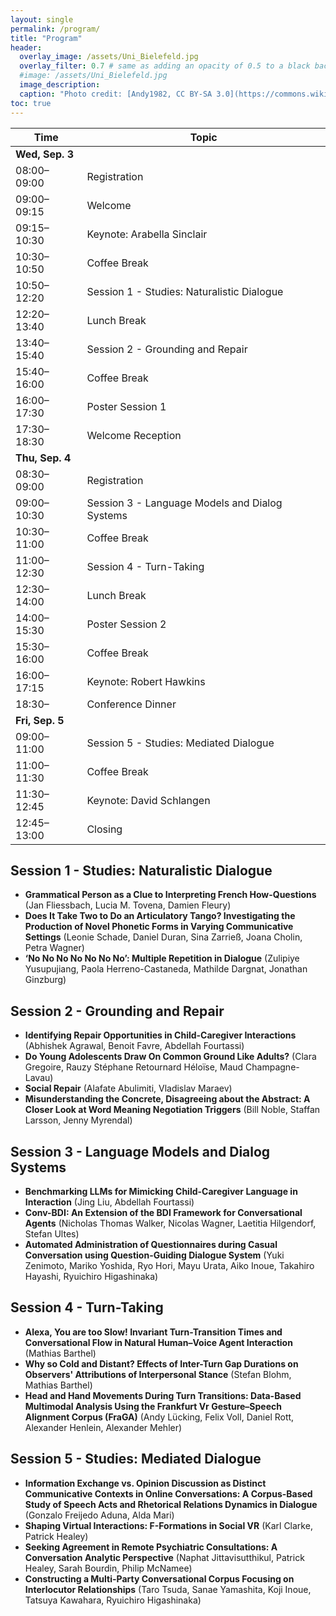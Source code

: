 ```yaml
---
layout: single
permalink: /program/
title: "Program"
header:
  overlay_image: /assets/Uni_Bielefeld.jpg
  overlay_filter: 0.7 # same as adding an opacity of 0.5 to a black background
  #image: /assets/Uni_Bielefeld.jpg
  image_description: 
  caption: "Photo credit: [Andy1982, CC BY-SA 3.0](https://commons.wikimedia.org/wiki/File:Uni_Bielefeld.jpg) via Wikimedia Commons"
toc: true
---
```


| Time        | Topic |
| ----------- | ----- |
| **Wed, Sep. 3** | |
| 08:00–09:00 | Registration |
| 09:00–09:15 | Welcome |
| 09:15–10:30 | Keynote: Arabella Sinclair |
| 10:30–10:50 | Coffee Break |
| 10:50–12:20 | Session 1 - Studies: Naturalistic Dialogue|
| 12:20–13:40 | Lunch Break |
| 13:40–15:40 | Session 2 - Grounding and Repair |
| 15:40–16:00 | Coffee Break |
| 16:00–17:30 | Poster Session 1 |
| 17:30–18:30 | Welcome Reception |
| **Thu, Sep. 4** | |
| 08:30–09:00 | Registration |
| 09:00–10:30 | Session 3 - Language Models and Dialog Systems |
| 10:30–11:00 | Coffee Break |
| 11:00–12:30 | Session 4 - Turn-Taking |
| 12:30–14:00 | Lunch Break |
| 14:00–15:30 | Poster Session 2 |
| 15:30–16:00 | Coffee Break |
| 16:00–17:15 | Keynote: Robert Hawkins |
| 18:30–      | Conference Dinner |
| **Fri, Sep. 5** | |
| 09:00–11:00 | Session 5 - Studies: Mediated Dialogue| 
| 11:00–11:30 | Coffee Break| 
| 11:30–12:45 | Keynote: David Schlangen | 
| 12:45–13:00 | Closing |


## Session 1 - Studies: Naturalistic Dialogue
* **Grammatical Person as a Clue to Interpreting French How-Questions** (Jan Fliessbach, Lucia M. Tovena, Damien Fleury)
* **Does It Take Two to Do an Articulatory Tango? Investigating the Production of Novel Phonetic Forms in Varying Communicative Settings** (Leonie Schade, Daniel Duran, Sina Zarrieß, Joana Cholin, Petra Wagner)
* **‘No No No No No No No’: Multiple Repetition in Dialogue** (Zulipiye Yusupujiang, Paola Herreno-Castaneda, Mathilde Dargnat, Jonathan Ginzburg)


## Session 2 - Grounding and Repair
* **Identifying Repair Opportunities in Child-Caregiver Interactions** (Abhishek Agrawal, Benoit Favre, Abdellah Fourtassi)
* **Do Young Adolescents Draw On Common Ground Like Adults?** (Clara Gregoire, Rauzy Stéphane Retournard Héloïse, Maud Champagne-Lavau)
* **Social Repair** (Alafate Abulimiti, Vladislav Maraev)
* **Misunderstanding the Concrete, Disagreeing about the Abstract: A Closer Look at Word Meaning Negotiation Triggers** (Bill Noble, Staffan Larsson, Jenny Myrendal)

## Session 3 - Language Models and Dialog Systems 
* **Benchmarking LLMs for Mimicking Child-Caregiver Language in Interaction** (Jing Liu, Abdellah Fourtassi)
* **Conv-BDI: An Extension of the BDI Framework for Conversational Agents** (Nicholas Thomas Walker, Nicolas Wagner, Laetitia Hilgendorf, Stefan Ultes)
* **Automated Administration of Questionnaires during Casual Conversation using Question-Guiding Dialogue System** (Yuki Zenimoto, Mariko Yoshida, Ryo Hori, Mayu Urata, Aiko Inoue, Takahiro Hayashi, Ryuichiro Higashinaka)

## Session 4 - Turn-Taking 
* **Alexa, You are too Slow! Invariant Turn-Transition Times and Conversational Flow in Natural Human–Voice Agent Interaction** (Mathias Barthel)
* **Why so Cold and Distant? Effects of Inter-Turn Gap Durations on Observers' Attributions of Interpersonal Stance** (Stefan Blohm, Mathias Barthel)
* **Head and Hand Movements During Turn Transitions: Data-Based Multimodal Analysis Using the Frankfurt Vr Gesture–Speech Alignment Corpus (FraGA)** (Andy Lücking, Felix Voll, Daniel Rott, Alexander Henlein, Alexander Mehler)

## Session 5 - Studies: Mediated Dialogue
* **Information Exchange vs. Opinion Discussion as Distinct Communicative Contexts in Online Conversations: A Corpus-Based Study of Speech Acts and Rhetorical Relations Dynamics in Dialogue** (Gonzalo Freijedo Aduna, Alda Mari)
* **Shaping Virtual Interactions: F-Formations in Social VR** (Karl Clarke, Patrick Healey)
* **Seeking Agreement in Remote Psychiatric Consultations: A Conversation Analytic Perspective** (Naphat Jittavisutthikul, Patrick Healey, Sarah Bourdin, Philip McNamee)
* **Constructing a Multi-Party Conversational Corpus Focusing on Interlocutor Relationships** (Taro Tsuda, Sanae Yamashita, Koji Inoue, Tatsuya Kawahara, Ryuichiro Higashinaka)


